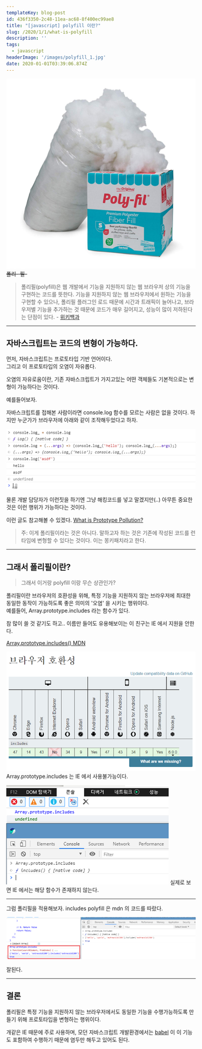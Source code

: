 ```yaml
---
templateKey: blog-post
id: 436f3350-2c48-11ea-ac68-8f400ec99ae8
title: "[javascript] polyfill 이란?"
slug: /2020/1/1/what-is-polyfill
description: ''
tags:
  - javascript
headerImage: '/images/polyfill_1.jpg'
date: 2020-01-01T03:39:06.874Z
---
```


![polyfill_1](/images/polyfill_1.jpg)
~~폴리- 필-~~

> 폴리필(polyfill)은 웹 개발에서 기능을 지원하지 않는 웹 브라우저 상의 기능을 구현하는 코드를 뜻한다.
> 기능을 지원하지 않는 웹 브라우저에서 원하는 기능을 구현할 수 있으나, 폴리필 플러그인 로드 때문에 시간과 트래픽이 늘어나고, 브라우저별 기능을 추가하는 것 때문에 코드가 매우 길어지고, 성능이 많이 저하된다는 단점이 있다.
> \- [위키백과](https://ko.wikipedia.org/wiki/%ED%8F%B4%EB%A6%AC%ED%95%84_(%ED%94%84%EB%A1%9C%EA%B7%B8%EB%9E%98%EB%B0%8D))

---

## 자바스크립트는 코드의 변형이 가능하다.

먼저, 자바스크립트는 프로토타입 기반 언어이다.  
그리고 이 프로토타입의 오염이 자유롭다.

오염의 자유로움이란, 기존 자바스크립트가 가지고있는 어떤 객체들도 기본적으로는 변형이 가능하다는 것이다.

예를들어보자.

자바스크립트를 접해본 사람이라면 console.log 함수를 모르는 사람은 없을 것이다.
하지만 누군가가 브라우저에 아래와 같이 조작해두었다고 하자.

![polyfill_2](/images/polyfill_2.jpg)

물론 개발 담당자가 이런짓을 하기엔 그냥 해킹코드를 넣고 말겠지만(..) 아무튼 중요한 것은 이런 행위가 가능하다는 것이다.

이런 글도 참고해볼 수 있겠다. [What is Prototype Pollution?](https://codeburst.io/what-is-prototype-pollution-49482fc4b638)

> 주: 이게 폴리필이라는 것은 아니다. 말하고자 하는 것은 기존에 작성된 코드를 런타임에 변형할 수 있다는 것이다. 이는 몽키패치라고 한다.

---

## 그래서 폴리필이란?

> 그래서 이거랑 polyfill 이랑 무슨 상관인가?

폴리필이란 브라우저의 호환성을 위해, 특정 기능을 지원하지 않는 브라우저에 최대한 동일한 동작이 가능하도록 좋은 의미의 '오염' 을 시키는 행위이다.  
예를들어, Array.prototype.includes 라는 함수가 있다.

참 많이 쓸 것 같기도 하고.. 이름만 들어도 유용해보이는 이 친구는 IE 에서 지원을 안한다.

[Array.prototype.includes() MDN](https://developer.mozilla.org/ko/docs/Web/JavaScript/Reference/Global_Objects/Array/includes)

![polyfill_3](/images/polyfill_3.jpg)
Array.prototype.includes 는 IE 에서 사용불가능이다.

![polyfill_4](/images/polyfill_4.png)
실제로 보면 IE 에서는 해당 함수가 존재하지 않는다.

---

그럼 폴리필을 적용해보자. includes polyfill 은 mdn 의 코드를 따랐다.

![polyfill_5](/images/polyfill_5.png)

잘된다.

---

## 결론

폴리필은 특정 기능을 지원하지 않는 브라우저에서도 동일한 기능을 수행가능하도록 만들기 위해 프로토타입을 변형하는 행위이다.

개같은 IE 때문에 주로 사용하며, 모던 자바스크립트 개발환경에서는 [babel](https://babeljs.io/docs/en/6.26.3/babel-polyfill) 이 이 기능도 포함하여 수행하기 때문에 염두만 해두고 있어도 된다.
